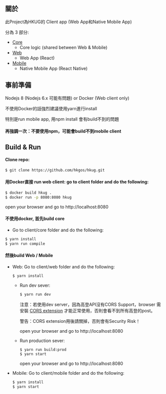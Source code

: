 ## 關於
  此Project為HKUG的 Client app (Web App和Native Mobile App)

  分為 3 部分:

  * [Core](https://github.com/hkgos/hkug/tree/master/client/core)
    * Core logic (shared between Web & Mobile)
  * [Web](https://github.com/hkgos/hkug/tree/master/client/web)
    * Web App (React)
  * [Mobile](https://github.com/hkgos/hkug/tree/master/client/mobile)
    * Native Mobile App (React Native)

## 事前準備
  Nodejs 8 (Nodejs 6.x 可能有問題) or Docker (Web client only)

  不使用Docker的話強烈建議使用yarn進行install

  特別是run mobile app, 用npm install 會有build不到的問題

  #### 再強調一次：不要使用npm，可能會build不到mobile client

## Build & Run

#### Clone repo:

```bash
$ git clone https://github.com/hkgos/hkug.git
```

#### 用Docker直接 run web client: go to client folder and do the following:

```bash
$ docker build hkug .
$ docker run -p 8080:8080 hkug
```
open your browser and go to http://localhost:8080

#### 不使用docker, 首先build core

  * Go to client/core folder and do the following:

  ```bash
  $ yarn install
  $ yarn run compile
  ```

#### 然後build Web / Mobile

* Web: Go to client/web folder and do the following:

  ```bash
  $ yarn install
  ```

  * Run dev sever:

    ```bash
    $ yarn run dev
    ```
    注意：若使用dev server，因為高登API沒有CORS Support，browser 需安裝 [CORS extension](https://chrome.google.com/webstore/search/cors) 才能正常使用，否則會看不到所有高登的post。

    警告：CORS extension用後請關掉，否則會有Security Risk！

    open your browser and go to http://localhost:8080

  * Run production sever:

    ```bash
    $ yarn run build:prod
    $ yarn start
    ```
    open your browser and go to http://localhost:8080

* Mobile: Go to client/mobile folder and do the following:

  ```bash
  $ yarn install
  $ yarn start
  ```
